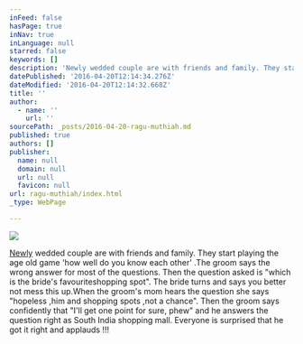 ```yaml
---
inFeed: false
hasPage: true
inNav: true
inLanguage: null
starred: false
keywords: []
description: 'Newly wedded couple are with friends and family. They start playing the age old game ‘how well do you know each other’ .The groom says the wrong answer for most of the questions. Then the question asked is “which is the bride’s favouriteshopping spot”. The bride turns and says you better not mess this up.When the groom’s mom hears the question she says “hopeless ,him and shopping spots ,not a chance”. Then the groom says confidently that “I’ll get one point for sure, phew” and he answers the question right as South India shopping mall. Everyone is surprised that he got it right and applauds !!!'
datePublished: '2016-04-20T12:14:34.276Z'
dateModified: '2016-04-20T12:14:32.668Z'
title: ''
author:
  - name: ''
    url: ''
sourcePath: _posts/2016-04-20-ragu-muthiah.md
published: true
authors: []
publisher:
  name: null
  domain: null
  url: null
  favicon: null
url: ragu-muthiah/index.html
_type: WebPage

---
```

![](https://s3-us-west-2.amazonaws.com/the-grid-img/p/7ed142c3cd29be47484353d3a669ad37e85a34eb.jpg)

[Newly][0] wedded couple are with friends and family. They start playing the age old game 'how well do you know each other' .The groom says the wrong answer for most of the questions. Then the question asked is "which is the bride's favouriteshopping spot". The bride turns and says you better not mess this up.When the groom's mom hears the question she says "hopeless ,him and shopping spots ,not a chance". Then the groom says confidently that "I'll get one point for sure, phew" and he answers the question right as South India shopping mall. Everyone is surprised that he got it right and applauds !!!

  


[0]: null